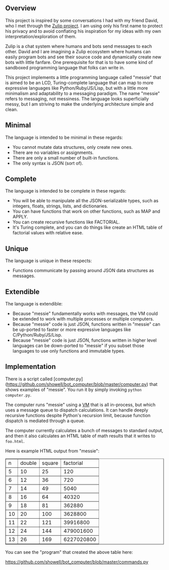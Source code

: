## Overview

This project is inspired by some conversations I had
with my friend David, who I met through the
[Zulip project](https://github.com/zulip/zulip).  I am
using only his first name to protect his privacy and to
avoid conflating his inspiration for my ideas with my
own interpretation/exploration of them.

Zulip is a chat system where humans and bots send messages
to each other.  David and I are imagining a Zulip ecosystem
where humans can easily program bots and see their source
code and dynamically create new bots with little fanfare.
One prerequisite for that is to have some kind of sandboxed
programming language that folks can write in.

This project implements a little programming language called
"messie" that is aimed to be an LCD, Turing-complete language
that can map to more expressive languages like Python/Ruby/JS/Lisp,
but with a little more minimalism and adaptability to a messaging
paradigm.  The name "messie" refers to messaging, not messiness.
The language looks superficially messy, but I am striving to
make the underlying architecture simple and clean.

## Minimal

The language is intended to be minimal in these regards:
- You cannot mutate data structures, only create new ones.
- There are no variables or assignments.
- There are only a small number of built-in functions.
- The only syntax is JSON (sort of).

## Complete

The language is intended to be complete in these regards:
- You will be able to manipulate all the JSON-serializable types,
such as integers, floats, strings, lists, and dictionaries.
- You can have functions that work on other functions, such
as MAP and APPLY.
- You can create recursive functions like FACTORIAL.
- It's Turing complete, and you can do things like create an HTML table
of factorial values with relative ease.

## Unique
The language is unique in these respects:
- Functions communicate by passing around JSON data structures as messages.

## Extendible

The language is extendible:
- Because "messie" fundamentally works with messages, the VM could be
extended to work with multiple processes or multiple computers.
- Because "messie" code is just JSON, functions written in "messie" can
be up-ported to faster or more expressive languages like C/Python/Ruby/JS/Lisp.
- Because "messie" code is just JSON, functions written in higher level
languages can be down-ported to "messie" if you subset those languages to use
only functions and immutable types.

## Implementation

There is a script called
[computer.py] (https://github.com/showell/bot_computer/blob/master/computer.py)
that shows examples of "messie".  You run it by simply invoking
`python computer.py`.

The computer runs "messie" using a 
[VM](https://github.com/showell/bot_computer/blob/master/vm.py)
that is all in-process, but which uses a message
queue to dispatch calculations.   It can handle deeply recursive functions
despite Python's recursion limit, because function dispatch is mediated
through a queue.

The computer currently calculates a bunch of messages to standard output,
and then it also calculates an HTML table of math results that it writes
to `foo.html`.

Here is example HTML output from "messie":

<table border=1>
<tr><td>n</td><td>double</td><td>square</td><td>factorial</td></tr>
<tr><td>5</td><td>10</td><td>25</td><td>120</td></tr>
<tr><td>6</td><td>12</td><td>36</td><td>720</td></tr>
<tr><td>7</td><td>14</td><td>49</td><td>5040</td></tr>
<tr><td>8</td><td>16</td><td>64</td><td>40320</td></tr>
<tr><td>9</td><td>18</td><td>81</td><td>362880</td></tr>
<tr><td>10</td><td>20</td><td>100</td><td>3628800</td></tr>
<tr><td>11</td><td>22</td><td>121</td><td>39916800</td></tr>
<tr><td>12</td><td>24</td><td>144</td><td>479001600</td></tr>
<tr><td>13</td><td>26</td><td>169</td><td>6227020800</td></tr>
</table>

You can see the "program" that created the above table here:

https://github.com/showell/bot_computer/blob/master/commands.py



